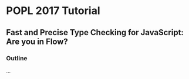 # POPL 2017 Tutorial

## Fast and Precise Type Checking for JavaScript: Are you in Flow?

### Outline

...
